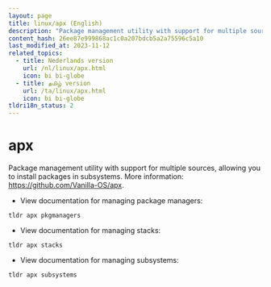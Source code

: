 ```yaml
---
layout: page
title: linux/apx (English)
description: "Package management utility with support for multiple sources, allowing you to install packages in subsystems."
content_hash: 26ee87e999868ac1c0a207bdcb5a2a75596c5a10
last_modified_at: 2023-11-12
related_topics:
  - title: Nederlands version
    url: /nl/linux/apx.html
    icon: bi bi-globe
  - title: தமிழ் version
    url: /ta/linux/apx.html
    icon: bi bi-globe
tldri18n_status: 2
---
```

# apx

Package management utility with support for multiple sources, allowing you to install packages in subsystems.
More information: <https://github.com/Vanilla-OS/apx>.

- View documentation for managing package managers:

`tldr apx pkgmanagers`

- View documentation for managing stacks:

`tldr apx stacks`

- View documentation for managing subsystems:

`tldr apx subsystems`
